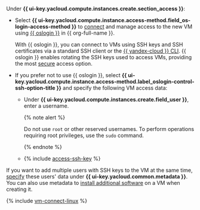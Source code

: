 Under **{{ ui-key.yacloud.compute.instances.create.section_access }}**:

* Select **{{ ui-key.yacloud.compute.instance.access-method.field_os-login-access-method }}** to [connect](../../../compute/operations/vm-connect/os-login.md) and manage access to the new VM using [{{ oslogin }}](../../../organization/concepts/os-login.md) in {{ org-full-name }}.

    With {{ oslogin }}, you can connect to VMs using SSH keys and SSH certificates via a standard SSH client or the [{{ yandex-cloud }} CLI](../../../cli/quickstart.md). {{ oslogin }} enables rotating the SSH keys used to access VMs, providing the most [secure](../../../security/domains/iaas-checklist.md#vm-security) access option.

* If you prefer not to use {{ oslogin }}, select **{{ ui-key.yacloud.compute.instance.access-method.label_oslogin-control-ssh-option-title }}** and specify the following VM access data:

    * Under **{{ ui-key.yacloud.compute.instances.create.field_user }}**, enter a username.

        {% note alert %}

        Do not use `root` or other reserved usernames. To perform operations requiring root privileges, use the `sudo` command.

        {% endnote %}

    * {% include [access-ssh-key](./access-ssh-key.md) %}

If you want to add multiple users with SSH keys to the VM at the same time, [specify](../../../compute/concepts/metadata/sending-metadata.md) these users' data under **{{ ui-key.yacloud.common.metadata }}**. You can also use metadata to [install additional software](../../../compute/operations/vm-create/create-with-cloud-init-scripts.md) on a VM when creating it.

{% include [vm-connect-linux](../../vm-connect-linux.md) %}